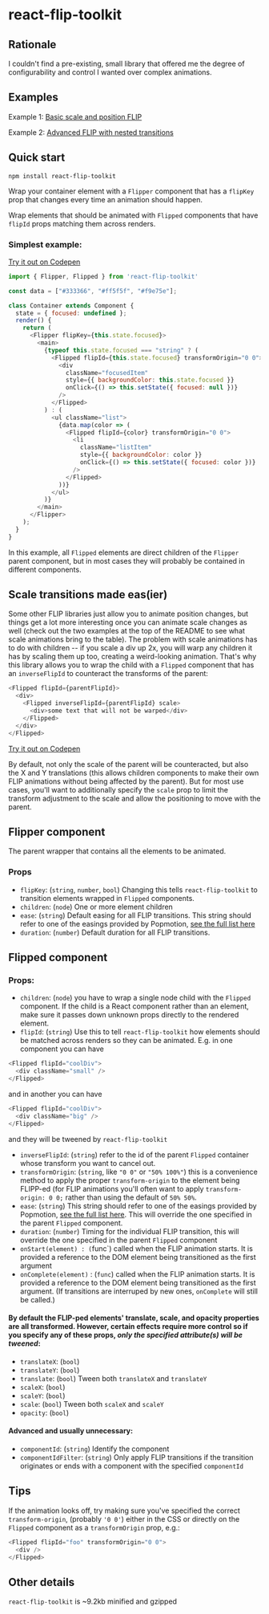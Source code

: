 # react-flip-toolkit

## Rationale

I couldn't find a pre-existing, small library that offered me the degree of configurability and control I wanted over complex animations.

## Examples

Example 1: [Basic scale and position FLIP](https://literate-fly.surge.sh/guitar)

Example 2: [Advanced FLIP with nested transitions](https://literate-fly.surge.sh/cards)

## Quick start

`npm install react-flip-toolkit`

Wrap your container element with a `Flipper` component that has a `flipKey` prop that changes every time an animation should happen.

Wrap elements that should be animated with `Flipped` components that have `flipId` props matching them across renders.

### Simplest example:

[Try it out on Codepen](https://codepen.io/aholachek/pen/zapEjq?editors=0110)

```js
import { Flipper, Flipped } from 'react-flip-toolkit'

const data = ["#333366", "#ff5f5f", "#f9e75e"];

class Container extends Component {
  state = { focused: undefined };
  render() {
    return (
      <Flipper flipKey={this.state.focused}>
        <main>
          {typeof this.state.focused === "string" ? (
            <Flipped flipId={this.state.focused} transformOrigin="0 0">
              <div
                className="focusedItem"
                style={{ backgroundColor: this.state.focused }}
                onClick={() => this.setState({ focused: null })}
              />
            </Flipped>
          ) : (
            <ul className="list">
              {data.map(color => (
                <Flipped flipId={color} transformOrigin="0 0">
                  <li
                    className="listItem"
                    style={{ backgroundColor: color }}
                    onClick={() => this.setState({ focused: color })}
                  />
                </Flipped>
              ))}
            </ul>
          )}
        </main>
      </Flipper>
    );
  }
}
```

In this example, all `Flipped` elements are direct children of the `Flipper` parent component, but in most cases they will probably be contained in different components.

## Scale transitions made eas(ier)

Some other FLIP libraries just allow you to animate position changes, but things get a lot more interesting once you can animate scale changes as well (check out the two examples at the top of the README to see what scale animations bring to the table).
The problem with scale animations has to do with children -- if you scale a div up 2x, you will warp any children it has by scaling them up too, creating a weird-looking animation. That's why this library allows you to wrap the child with a `Flipped` component that has an `inverseFlipId` to counteract the transforms of the parent:

```js
<Flipped flipId={parentFlipId}>
  <div>
    <Flipped inverseFlipId={parentFlipId} scale>
      <div>some text that will not be warped</div>
    </Flipped>
  </div>
</Flipped>
```

[Try it out on Codepen](https://codepen.io/aholachek/pen/mKXBJR?editors=0110)

By default, not only the scale of the parent will be counteracted, but also the X and Y translations (this allows children components to make their own FLIP animations without being affected by the parent).
But for most use cases, you'll want to additionally specify the `scale` prop to limit the transform adjustment to the scale and allow the positioning to move with the parent.

## Flipper component

The parent wrapper that contains all the elements to be animated.

### Props

- `flipKey`: (`string`, `number`, `bool`) Changing this tells `react-flip-toolkit` to transition elements wrapped in `Flipped` components.
- `children`: (`node`) One or more element children
- `ease`: (`string`) Default easing for all FLIP transitions. This string should refer to one of the easings provided by Popmotion, [see the full list here](https://popmotion.io/api/easing/)
- `duration`: (`number`) Default duration for all FLIP transitions.

## Flipped component

### Props:

- `children`: (`node`) you have to wrap a single node child with the `Flipped` component. If the child is a React component rather than an element, make sure it passes down unknown props directly to the rendered element.
- `flipId`: (`string`) Use this to tell `react-flip-toolkit` how elements should be matched across renders so they can be animated. E.g. in one component you can have

```js
<Flipped flipId="coolDiv">
  <div className="small" />
</Flipped>
```

and in another you can have

```js
<Flipped flipId="coolDiv">
  <div className="big" />
</Flipped>
```

and they will be tweened by `react-flip-toolkit`

- `inverseFlipId`: (`string`) refer to the id of the parent `Flipped` container whose transform you want to cancel out.
- `transformOrigin`: (`string`, like `"0 0"` or `"50% 100%"`) this is a convenience method to apply the proper `transform-origin` to the element being FLIPP-ed (for FLIP animations you'll often want to apply `transform-origin: 0 0;` rather than using the default of `50% 50%`.
- `ease`: (`string`) This string should refer to one of the easings provided by Popmotion, [see the full list here](https://popmotion.io/api/easing/). This will override the one specified in the parent `Flipped` component.
- `duration`: (`number`) Timing for the individual FLIP transition, this will override the one specified in the parent `Flipped` component
- `onStart(element) : (`func`) called when the FLIP animation starts. It is provided a reference to the DOM element being transitioned as the first argument
- `onComplete(element)` : (`func`) called when the FLIP animation starts. It is provided a reference to the DOM element being transitioned as the first argument. (If transitions are interruped by new ones, `onComplete` will still be called.)

#### By default the FLIP-ped elements' translate, scale, and opacity properties are all transformed. However, certain effects require more control so if you specify any of these props, _only the specified attribute(s) will be tweened_:

- `translateX`: (`bool`)
- `translateY`: (`bool`)
- `translate`: (`bool`) Tween both `translateX` and `translateY`
- `scaleX`: (`bool`)
- `scaleY`: (`bool`)
- `scale`: (`bool`) Tween both `scaleX` and `scaleY`
- `opacity`: (`bool`)

#### Advanced and usually unnecessary:

- `componentId`: (`string`) Identify the component
- `componentIdFilter`: (`string`) Only apply FLIP transitions if the transition originates or ends with a component with the specified `componentId`

## Tips

If the animation looks off, try making sure you've specified the correct `transform-origin`, (probably `'0 0'`) either in the CSS or directly on the `Flipped` component as a `transformOrigin` prop, e.g.:

```js
<Flipped flipId="foo" transformOrigin="0 0">
  <div />
</Flipped>
```

## Other details

`react-flip-toolkit` is ~9.2kb minified and gzipped

